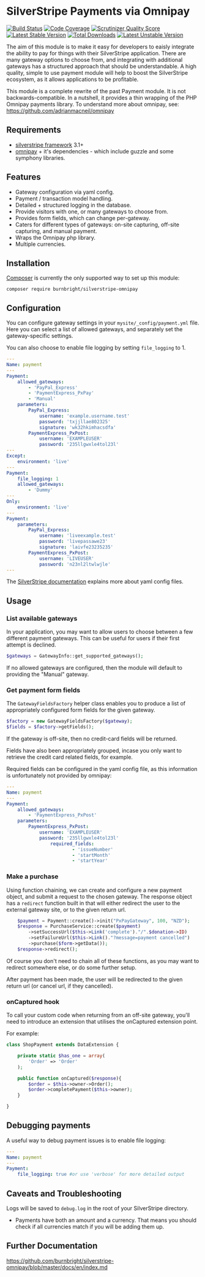 # SilverStripe Payments via Omnipay

[![Build Status](https://api.travis-ci.org/burnbright/silverstripe-omnipay.png)](https://travis-ci.org/burnbright/silverstripe-omnipay)
[![Code Coverage](https://scrutinizer-ci.com/g/burnbright/silverstripe-omnipay/badges/coverage.png?s=90fe071f1fec0564c6ee8db6678a73ae5aca9207)](https://scrutinizer-ci.com/g/burnbright/silverstripe-omnipay/)
[![Scrutinizer Quality Score](https://scrutinizer-ci.com/g/burnbright/silverstripe-omnipay/badges/quality-score.png?s=35408c4d68a36e35d0bc2b4b012bd8fb2c6d4d49)](https://scrutinizer-ci.com/g/burnbright/silverstripe-omnipay/)
[![Latest Stable Version](https://poser.pugx.org/burnbright/silverstripe-omnipay/v/stable.png)](https://packagist.org/packages/burnbright/silverstripe-omnipay)
[![Total Downloads](https://poser.pugx.org/burnbright/silverstripe-omnipay/downloads.png)](https://packagist.org/packages/burnbright/silverstripe-omnipay)
[![Latest Unstable Version](https://poser.pugx.org/burnbright/silverstripe-omnipay/v/unstable.png)](https://packagist.org/packages/burnbright/silverstripe-omnipay)

The aim of this module is to make it easy for developers to eaisly integrate the ability to pay for things with their SilverStripe application.
There are many gateway options to choose from, and integrating with additional gateways has a structured approach that should be understandable.
A high quality, simple to use payment module will help to boost the SilverStripe ecosystem, as it allows applications to be profitable.

This module is a complete rewrite of the past Payment module. It is not backwards-compatible.
In a nutshell, it provides a thin wrapping of the PHP Omnipay payments library.
To understand more about omnipay, see: https://github.com/adrianmacneil/omnipay

## Requirements

 * [silverstripe framework](https://github.com/silverstripe/silverstripe-framework) 3.1+
 * [omnipay](https://github.com/omnipay/omnipay) + it's dependencies - which include guzzle and some symphony libraries.

## Features

 * Gateway configuration via yaml config.
 * Payment / transaction model handling.
 * Detailed + structured logging in the database.
 * Provide visitors with one, or many gateways to choose from.
 * Provides form fields, which can change per-gateway.
 * Caters for different types of gateways: on-site capturing, off-site capturing, and manual payment.
 * Wraps the Omnipay php library.
 * Multiple currencies.

## Installation

[Composer](http://doc.silverstripe.org/framework/en/installation/composer) is currently the only supported way to set up this module:
```
composer require burnbright/silverstripe-omnipay
```

## Configuration

You can configure gateway settings in your `mysite/_config/payment.yml` file. Here you can select a list of allowed gateways, and separately set the gateway-specific settings.

You can also choose to enable file logging by setting `file_logging` to 1.

```yaml
---
Name: payment
---
Payment:
    allowed_gateways:
        - 'PayPal_Express'
        - 'PaymentExpress_PxPay'
        - 'Manual'
    parameters:
        PayPal_Express:
            username: 'example.username.test'
            password: 'txjjllae802325'
            signature: 'wk32hkimhacsdfa'
        PaymentExpress_PxPost:
            username: 'EXAMPLEUSER'
            password: '235llgwxle4tol23l'
---
Except:
    environment: 'live'
---
Payment:
    file_logging: 1
    allowed_gateways:
        - 'Dummy'
---
Only:
    environment: 'live'
---
Payment:
    parameters:
        PayPal_Express:
            username: 'liveexample.test'
            password: 'livepassawe23'
            signature: 'laivfe23235235'
        PaymentExpress_PxPost:
            username: 'LIVEUSER'
            password: 'n23nl2ltwlwjle'
---
```

The [SilverStripe documentation](http://doc.silverstripe.com/framework/en/topics/configuration#setting-configuration-via-yaml-files) explains more about yaml config files.

## Usage

### List available gateways

In your application, you may want to allow users to choose between a few different payment gateways. This can be useful for users if their first attempt is declined.

```php
$gateways = GatewayInfo::get_supported_gateways();
```

If no allowed gateways are configured, then the module will default to providing
the "Manual" gateway.

### Get payment form fields

The `GatewayFieldsFactory` helper class enables you to produce a list of appropriately configured form fields for the given gateway.

```php
$factory = new GatewayFieldsFactory($gateway);
$fields = $factory->getFields();
```

If the gateway is off-site, then no credit-card fields will be returned.

Fields have also been appropriately grouped, incase you only want to retrieve the credit card related fields, for example.

Required fields can be configured in the yaml config file, as this information is unfortunately not provided by omnipay:

```yaml
---
Name: payment
---
Payment:
    allowed_gateways:
        - 'PaymentExpress_PxPost'
    parameters:
        PaymentExpress_PxPost:
            username: 'EXAMPLEUSER'
            password: '235llgwxle4tol23l'
                required_fields:
                        - 'issueNumber'
                        - 'startMonth'
                        - 'startYear'
```

### Make a purchase

Using function chaining, we can create and configure a new payment object, and submit a request to the chosen gateway. The response object has a `redirect` function built in that will either redirect the user to the external gateway site, or to the given return url.

```php
    $payment = Payment::create()->init("PxPayGateway", 100, "NZD");
    $response = PurchaseService::create($payment)
        ->setSuccessUrl($this->Link('complete')."/".$donation->ID)
        ->setFailureUrl($this->Link()."?message=payment cancelled")
        ->purchase($form->getData());
    $response->redirect();
```

Of course you don't need to chain all of these functions, as you may want to redirect somewhere else, or do some further setup.

After payment has been made, the user will be redirected to the given return url (or cancel url, if they cancelled).

### onCaptured hook

To call your custom code when returning from an off-site gateway, you'll need to
introduce an extension that utilises the onCaptured extension point.

For example:
```php
class ShopPayment extends DataExtension {

    private static $has_one = array(
        'Order' => 'Order'
    );

    public function onCaptured($response){
        $order = $this->owner->Order();
        $order->completePayment($this->owner);
    }

}
```

## Debugging payments

A useful way to debug payment issues is to enable file logging:

```yaml
---
Name: payment
---
Payment:
    file_logging: true #or use 'verbose' for more detailed output
```

## Caveats and Troubleshooting

Logs will be saved to `debug.log` in the root of your SilverStripe directory.

 * Payments have both an amount and a currency. That means you should check if all currencies match if you will be adding them up.

## Further Documentation

https://github.com/burnbright/silverstripe-omnipay/blob/master/docs/en/index.md